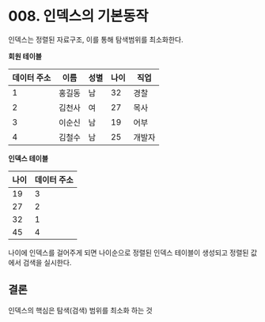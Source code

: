 # 008. 인덱스의 기본동작

인덱스는 정렬된 자료구조, 이를 통해 탐색범위를 최소화한다.

**회원 테이블**

|데이터 주소|이름|성별|나이|직업|
|---|---|---|---|---|
|1|홍길동|남|32|경찰|
|2|김천사|여|27|목사|
|3|이순신|남|19|어부|
|4|김철수|남|25|개발자|

**인덱스 테이블**

|나이|데이터 주소|
|---|---|
|19|3|
|27|2|
|32|1|
|45|4|

나이에 인덱스를 걸어주게 되면 나이순으로 정렬된 인덱스 테이블이 생성되고 정렬된 값에서 검색을 실시한다.

## 결론
인덱스의 핵심은 탐색(검색) 범위를 최소화 하는 것

